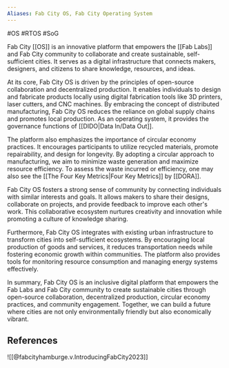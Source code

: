 ```yaml
---
Aliases: Fab City OS, Fab City Operating System
---
```

#OS #RTOS #SoG

Fab City [[OS]] is an innovative platform that empowers the [[Fab Labs]] and Fab City community to collaborate and create sustainable, self-sufficient cities. It serves as a digital infrastructure that connects makers, designers, and citizens to share knowledge, resources, and ideas.

At its core, Fab City OS is driven by the principles of open-source collaboration and decentralized production. It enables individuals to design and fabricate products locally using digital fabrication tools like 3D printers, laser cutters, and CNC machines. By embracing the concept of distributed manufacturing, Fab City OS reduces the reliance on global supply chains and promotes local production. As an operating system, it provides the governance functions of [[DIDO|Data In/Data Out]].

The platform also emphasizes the importance of circular economy practices. It encourages participants to utilize recycled materials, promote repairability, and design for longevity. By adopting a circular approach to manufacturing, we aim to minimize waste generation and maximize resource efficiency. To assess the waste incurred or efficiency, one may also see the [[The Four Key Metrics|Four Key Metrics]] by [[DORA]].

Fab City OS fosters a strong sense of community by connecting individuals with similar interests and goals. It allows makers to share their designs, collaborate on projects, and provide feedback to improve each other's work. This collaborative ecosystem nurtures creativity and innovation while promoting a culture of knowledge sharing.

Furthermore, Fab City OS integrates with existing urban infrastructure to transform cities into self-sufficient ecosystems. By encouraging local production of goods and services, it reduces transportation needs while fostering economic growth within communities. The platform also provides tools for monitoring resource consumption and managing energy systems effectively.

In summary, Fab City OS is an inclusive digital platform that empowers the Fab Labs and Fab City community to create sustainable cities through open-source collaboration, decentralized production, circular economy practices, and community engagement. Together, we can build a future where cities are not only environmentally friendly but also economically vibrant.

## References

![[@fabcityhamburge.v.IntroducingFabCity2023]]